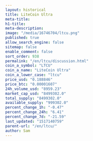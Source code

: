 ```yaml
---
layout: historical
title: LiteCoin Ultra
meta-title: 
h1-title: 
meta-description: 
image: "/media/16746704/ltcu.png"
published: true
allow_search_engine: false
sitemap: false
enable_comment: false
sort_order: 938
permalink: "/en/ltcu/discussion.html"
coin_a_symbol: "LTCU"
coin_a_name: "LiteCoin Ultra"
coin_a_lower_case: "ltcu"
price_usd: "0.188846"
price_btc: "0.00001607"
24h_volume_usd: "8959.23"
market_cap_usd: "8499302.0"
total_supply: "8499302.0"
available_supply: "999302.0"
percent_change_1h: "-0.47"
percent_change_24h: "6.41"
percent_change_7d: "-21.59"
last_updated: "1517140759"
parent-url: "/en/ltcu/"
author: Sam
---
```


